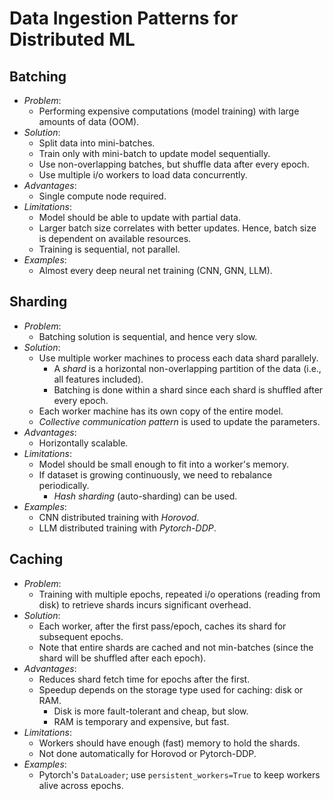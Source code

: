 # Data Ingestion Patterns for Distributed ML

## Batching
- *Problem*: 
  - Performing expensive computations (model training) with large amounts of data (OOM). 
- *Solution*:
  - Split data into mini-batches. 
  - Train only with mini-batch to update model sequentially. 
  - Use non-overlapping batches, but shuffle data after every epoch. 
  - Use multiple i/o workers to load data concurrently. 
- *Advantages*:
  - Single compute node required. 
- *Limitations*:
  - Model should be able to update with partial data. 
  - Larger batch size correlates with better updates. Hence, batch size is dependent on available resources. 
  - Training is sequential, not parallel. 
- *Examples*:
  - Almost every deep neural net training (CNN, GNN, LLM). 


## Sharding
- *Problem*:
  - Batching solution is sequential, and hence very slow. 
- *Solution*:
  - Use multiple worker machines to process each data shard parallely. 
    - A *shard* is a horizontal non-overlapping partition of the data (i.e., all features included). 
    - Batching is done within a shard since each shard is shuffled after every epoch. 
  - Each worker machine has its own copy of the entire model. 
  - *Collective communication pattern* is used to update the parameters. 
- *Advantages*:
  - Horizontally scalable. 
- *Limitations*:
  - Model should be small enough to fit into a worker's memory. 
  - If dataset is growing continuously, we need to rebalance periodically. 
    - *Hash sharding* (auto-sharding) can be used. 
- *Examples*:
  - CNN distributed training with *Horovod*. 
  - LLM distributed training with *Pytorch-DDP*. 


## Caching
- *Problem*:
  - Training with multiple epochs, repeated i/o operations (reading from disk) to retrieve shards incurs significant overhead. 
- *Solution*:
  - Each worker, after the first pass/epoch, caches its shard for subsequent epochs. 
  - Note that entire shards are cached and not min-batches (since the shard will be shuffled after each epoch). 
- *Advantages*:
  - Reduces shard fetch time for epochs after the first. 
  - Speedup depends on the storage type used for caching: disk or RAM. 
    - Disk is more fault-tolerant and cheap, but slow. 
    - RAM is temporary and expensive, but fast. 
- *Limitations*:
  - Workers should have enough (fast) memory to hold the shards. 
  - Not done automatically for Horovod or Pytorch-DDP. 
- *Examples*:
  - Pytorch's `DataLoader`; use `persistent_workers=True` to keep workers alive across epochs. 